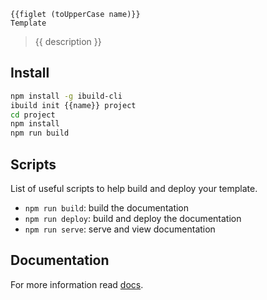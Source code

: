 ```
{{figlet (toUpperCase name)}}
Template
```
> {{ description }}


## Install

``` bash
npm install -g ibuild-cli
ibuild init {{name}} project
cd project
npm install
npm run build
```


## Scripts

List of useful scripts to help build and deploy your template.

- `npm run build`: build the documentation
- `npm run deploy`: build and deploy the documentation
- `npm run serve`: serve and view documentation


## Documentation

For more information read [docs](http://ibuildio-templates.github.io/{{name}}).
